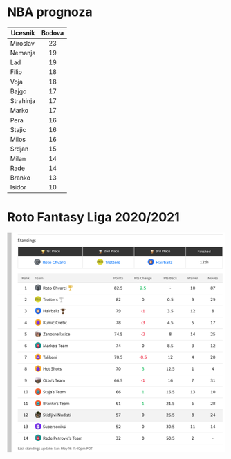 # NBA prognoza

| Ucesnik        | Bodova
| ------------- |:-------------:|
| Miroslav | 23 |
| Nemanja | 19 |
| Lad | 19 |
| Filip      | 18 |
| Voja | 18 |
| Bajgo | 17 |
| Strahinja | 17 |
| Marko      | 17 |
| Pera | 16 |
| Stajic | 16 |
| Milos | 16 |
| Srdjan | 15 |
| Milan     | 14 |
| Rade | 14 |
| Branko      | 13 |
| Isidor      | 10 |


# Roto Fantasy Liga 2020/2021

![The tabs view is a split pane to the right of two split terminals. It contains icons and labels for each terminal instance.](ranking.png)